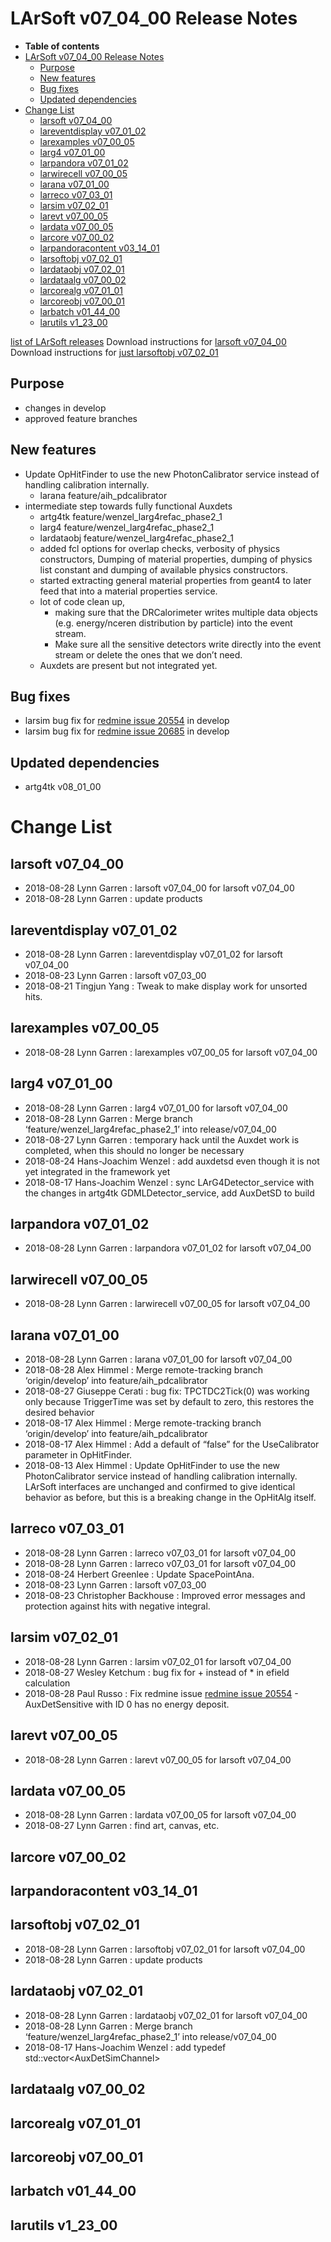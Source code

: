 LArSoft v07_04_00 Release Notes
======================================================================

-   **Table of contents**
-   [LArSoft v07_04_00 Release Notes](#LArSoft-v07_04_00-Release-Notes)
    -   [Purpose](#Purpose)
    -   [New features](#New-features)
    -   [Bug fixes](#Bug-fixes)
    -   [Updated dependencies](#Updated-dependencies)
-   [Change List](#Change-List)
    -   [larsoft v07_04_00](#larsoft-v07_04_00)
    -   [lareventdisplay v07_01_02](#lareventdisplay-v07_01_02)
    -   [larexamples v07_00_05](#larexamples-v07_00_05)
    -   [larg4 v07_01_00](#larg4-v07_01_00)
    -   [larpandora v07_01_02](#larpandora-v07_01_02)
    -   [larwirecell v07_00_05](#larwirecell-v07_00_05)
    -   [larana v07_01_00](#larana-v07_01_00)
    -   [larreco v07_03_01](#larreco-v07_03_01)
    -   [larsim v07_02_01](#larsim-v07_02_01)
    -   [larevt v07_00_05](#larevt-v07_00_05)
    -   [lardata v07_00_05](#lardata-v07_00_05)
    -   [larcore v07_00_02](#larcore-v07_00_02)
    -   [larpandoracontent v03_14_01](#larpandoracontent-v03_14_01)
    -   [larsoftobj v07_02_01](#larsoftobj-v07_02_01)
    -   [lardataobj v07_02_01](#lardataobj-v07_02_01)
    -   [lardataalg v07_00_02](#lardataalg-v07_00_02)
    -   [larcorealg v07_01_01](#larcorealg-v07_01_01)
    -   [larcoreobj v07_00_01](#larcoreobj-v07_00_01)
    -   [larbatch v01_44_00](#larbatch-v01_44_00)
    -   [larutils v1_23_00](#larutils-v1_23_00)

[list of LArSoft releases](LArSoft_release_list)
Download instructions for [larsoft v07_04_00](http://scisoft.fnal.gov/scisoft/bundles/larsoft/v07_04_00/larsoft-v07_04_00.html)
Download instructions for [just larsoftobj v07_02_01](http://scisoft.fnal.gov/scisoft/bundles/larsoftobj/v07_02_01/larsoftobj-v07_02_01.html)

Purpose
--------------------

-   changes in develop
-   approved feature branches

New features
------------------------------

-   Update OpHitFinder to use the new PhotonCalibrator service instead of handling calibration internally.
    -   larana feature/aih_pdcalibrator
-   intermediate step towards fully functional Auxdets
    -   artg4tk feature/wenzel_larg4refac_phase2_1
    -   larg4 feature/wenzel_larg4refac_phase2_1
    -   lardataobj feature/wenzel_larg4refac_phase2_1
    -   added fcl options for overlap checks, verbosity of physics constructors, Dumping of material properties, dumping of physics list constant and dumping of available physics constructors.
    -   started extracting general material properties from geant4 to later feed that into a material properties service.
    -   lot of code clean up,
        -   making sure that the DRCalorimeter writes multiple data objects
             (e.g. energy/nceren distribution by particle) into the event stream.
        -   Make sure all the sensitive detectors write directly into the event stream or delete the ones that we don’t need.
    -   Auxdets are present but not integrated yet.

Bug fixes
------------------------

-   larsim bug fix for [redmine issue 20554](https://cdcvs.fnal.gov/redmine/issues/20554) in develop
-   larsim bug fix for [redmine issue 20685](https://cdcvs.fnal.gov/redmine/issues/20685) in develop

Updated dependencies
----------------------------------------------

-   artg4tk v08_01_00

Change List
============================

larsoft v07_04_00
------------------------------------------

-   2018-08-28 Lynn Garren : larsoft v07_04_00 for larsoft v07_04_00
-   2018-08-28 Lynn Garren : update products

lareventdisplay v07_01_02
----------------------------------------------------------

-   2018-08-28 Lynn Garren : lareventdisplay v07_01_02 for larsoft v07_04_00
-   2018-08-23 Lynn Garren : larsoft v07_03_00
-   2018-08-21 Tingjun Yang : Tweak to make display work for unsorted hits.

larexamples v07_00_05
--------------------------------------------------

-   2018-08-28 Lynn Garren : larexamples v07_00_05 for larsoft v07_04_00

larg4 v07_01_00
--------------------------------------

-   2018-08-28 Lynn Garren : larg4 v07_01_00 for larsoft v07_04_00
-   2018-08-28 Lynn Garren : Merge branch ‘feature/wenzel_larg4refac_phase2_1’ into release/v07_04_00
-   2018-08-27 Lynn Garren : temporary hack until the Auxdet work is completed, when this should no longer be necessary
-   2018-08-24 Hans-Joachim Wenzel : add auxdetsd even though it is not yet integrated in the framework yet
-   2018-08-17 Hans-Joachim Wenzel : sync LArG4Detector_service with the changes in artg4tk GDMLDetector_service, add AuxDetSD to build

larpandora v07_01_02
------------------------------------------------

-   2018-08-28 Lynn Garren : larpandora v07_01_02 for larsoft v07_04_00

larwirecell v07_00_05
--------------------------------------------------

-   2018-08-28 Lynn Garren : larwirecell v07_00_05 for larsoft v07_04_00

larana v07_01_00
----------------------------------------

-   2018-08-28 Lynn Garren : larana v07_01_00 for larsoft v07_04_00
-   2018-08-28 Alex Himmel : Merge remote-tracking branch ‘origin/develop’ into feature/aih_pdcalibrator
-   2018-08-27 Giuseppe Cerati : bug fix: TPCTDC2Tick(0) was working only because TriggerTime was set by default to zero, this restores the desired behavior
-   2018-08-17 Alex Himmel : Merge remote-tracking branch ‘origin/develop’ into feature/aih_pdcalibrator
-   2018-08-17 Alex Himmel : Add a default of “false” for the UseCalibrator parameter in OpHitFinder.
-   2018-08-13 Alex Himmel : Update OpHitFinder to use the new PhotonCalibrator service instead of handling calibration internally. LArSoft interfaces are unchanged and confirmed to give identical behavior as before, but this is a breaking change in the OpHitAlg itself.

larreco v07_03_01
------------------------------------------

-   2018-08-28 Lynn Garren : larreco v07_03_01 for larsoft v07_04_00
-   2018-08-28 Lynn Garren : larreco v07_03_01 for larsoft v07_04_00
-   2018-08-24 Herbert Greenlee : Update SpacePointAna.
-   2018-08-23 Lynn Garren : larsoft v07_03_00
-   2018-08-23 Christopher Backhouse : Improved error messages and protection against hits with negative integral.

larsim v07_02_01
----------------------------------------

-   2018-08-28 Lynn Garren : larsim v07_02_01 for larsoft v07_04_00
-   2018-08-27 Wesley Ketchum : bug fix for + instead of \* in efield calculation
-   2018-08-28 Paul Russo : Fix redmine issue [redmine issue 20554](https://cdcvs.fnal.gov/redmine/issues/20554) - AuxDetSensitive with ID 0 has no energy deposit.

larevt v07_00_05
----------------------------------------

-   2018-08-28 Lynn Garren : larevt v07_00_05 for larsoft v07_04_00

lardata v07_00_05
------------------------------------------

-   2018-08-28 Lynn Garren : lardata v07_00_05 for larsoft v07_04_00
-   2018-08-27 Lynn Garren : find art, canvas, etc.

larcore v07_00_02
------------------------------------------

larpandoracontent v03_14_01
--------------------------------------------------------------

larsoftobj v07_02_01
------------------------------------------------

-   2018-08-28 Lynn Garren : larsoftobj v07_02_01 for larsoft v07_04_00
-   2018-08-28 Lynn Garren : update products

lardataobj v07_02_01
------------------------------------------------

-   2018-08-28 Lynn Garren : lardataobj v07_02_01 for larsoft v07_04_00
-   2018-08-28 Lynn Garren : Merge branch ‘feature/wenzel_larg4refac_phase2_1’ into release/v07_04_00
-   2018-08-17 Hans-Joachim Wenzel : add typedef std::vector\<AuxDetSimChannel\>

lardataalg v07_00_02
------------------------------------------------

larcorealg v07_01_01
------------------------------------------------

larcoreobj v07_00_01
------------------------------------------------

larbatch v01_44_00
--------------------------------------------

larutils v1_23_00
------------------------------------------
